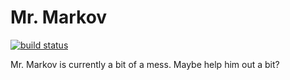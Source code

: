 # Mr. Markov

[![build status](https://code.isin.space/JoshAshby/mr_markov/badges/master/build.svg)](https://code.isin.space/JoshAshby/mr_markov/commits/master)

Mr. Markov is currently a bit of a mess. Maybe help him out a bit?
